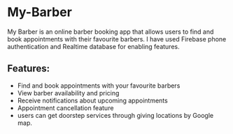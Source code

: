 # My-Barber
My Barber is an online barber booking app that allows users to find and book appointments with their favourite barbers. 
I have used Firebase phone authentication and Realtime database for enabling features.

## Features:

- Find and book appointments with your favourite barbers
- View barber availability and pricing
- Receive notifications about upcoming appointments
- Appointment cancellation feature
- users can get doorstep services through giving locations by Google map.
